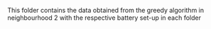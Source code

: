 This folder contains the data obtained from the greedy algorithm in neighbourhood 2 with the respective battery set-up in each folder
